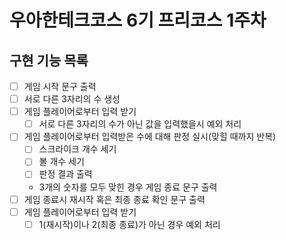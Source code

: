 # 우아한테크코스 6기 프리코스 1주차
## 구현 기능 목록

- [ ] 게임 시작 문구 출력
- [ ] 서로 다른 3자리의 수 생성
- [ ] 게임 플레이어로부터 입력 받기
  - [ ] 서로 다른 3자리의 수가 아닌 값을 입력했을시 예외 처리
- [ ] 게임 플레이어로부터 입력받은 수에 대해 판정 실시(맞힐 때까지 반복)
    - [ ] 스크라이크 개수 세기
    - [ ] 볼 개수 세기
    - [ ] 판정 결과 출력
    - 3개의 숫자를 모두 맞힌 경우 게임 종료 문구 출력
- [ ] 게임 종료시 재시작 혹은 최종 종료 확인 문구 출력
- [ ] 게임 플레이어로부터 입력 받기
  - [ ] 1(재시작)이나 2(최종 종료)가 아닌 경우 예외 처리